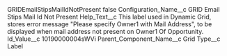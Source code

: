 <?xml version="1.0" encoding="UTF-8"?>
<CustomMetadata xmlns="http://soap.sforce.com/2006/04/metadata" xmlns:xsi="http://www.w3.org/2001/XMLSchema-instance" xmlns:xsd="http://www.w3.org/2001/XMLSchema">
    <label>GRIDEmailStipsMailIdNotPresent</label>
    <protected>false</protected>
    <values>
        <field>Configuration_Name__c</field>
        <value xsi:type="xsd:string">GRID Email Stips Mail Id Not Present</value>
    </values>
    <values>
        <field>Help_Text__c</field>
        <value xsi:type="xsd:string">This label used in Dynamic Grid, stores error message &quot;Please specify Owner1 with Mail Address&quot;,  to be displayed when mail address not present on Owner1 Of Opportunity.</value>
    </values>
    <values>
        <field>Id_Value__c</field>
        <value xsi:type="xsd:string">10190000004sWVi</value>
    </values>
    <values>
        <field>Parent_Component_Name__c</field>
        <value xsi:type="xsd:string">Grid</value>
    </values>
    <values>
        <field>Type__c</field>
        <value xsi:type="xsd:string">Label</value>
    </values>
</CustomMetadata>
